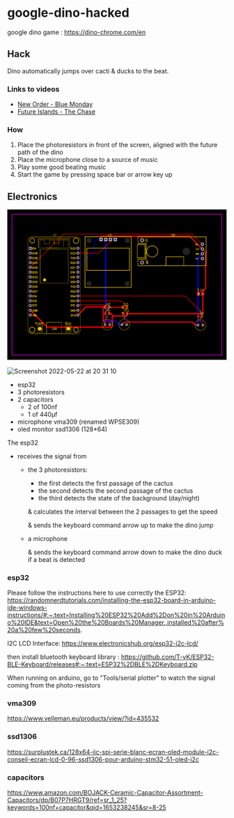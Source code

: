 # google-dino-hacked

google dino game : https://dino-chrome.com/en

## Hack
Dino automatically jumps over cacti & ducks to the beat.

### Links to videos 
* [New Order - Blue Monday](https://youtu.be/JOFl63-6Mqc)
* [Future Islands - The Chase](https://youtu.be/I-8QXEF8-pc)

### How
1. Place the photoresistors in front of the screen, aligned with the future path of the dino
2. Place the microphone close to a source of music
3. Play some good beating music
4. Start the game by pressing space bar or arrow key up


## Electronics
![Visualization of the PCB](./media/PCB_PCB_New_Project_2022-05-22_2.svg)

<img width="1377" alt="Screenshot 2022-05-22 at 20 31 10" src="https://user-images.githubusercontent.com/15067909/169710320-fcb09ed5-d1d1-4315-9a51-7face693a60b.png">

- esp32
- 3 photoresistors
- 2 capacitors
  - 2 of 100nf
  - 1 of 440µf
- microphone vma309 (renamed WPSE309)
- oled monitor ssd1306 (128*64)

The esp32 
  - receives the signal from
    - the 3 photoresistors:
      - the first detects the first passage of the cactus
      - the second detects the second passage of the cactus
      - the third detects the state of the background (day/night)
      
      & calculates the interval between the 2 passages to get the speed
      
      & sends the keyboard command arrow up to make the dino jump
      
    - a microphone
    
      & sends the keyboard command arrow down to make the dino duck if a beat is detected

### esp32
Please follow the instructions here to use correctly the ESP32:
https://randomnerdtutorials.com/installing-the-esp32-board-in-arduino-ide-windows-instructions/#:~:text=Installing%20ESP32%20Add%2Don%20in%20Arduino%20IDE&text=Open%20the%20Boards%20Manager.,installed%20after%20a%20few%20seconds.

I2C LCD Interface:
https://www.electronicshub.org/esp32-i2c-lcd/


then install bluetooth keyboard library :
https://github.com/T-vK/ESP32-BLE-Keyboard/releases#:~:text=ESP32%2DBLE%2DKeyboard.zip

When running on arduino, go to "Tools/serial plotter" to watch the signal coming from the photo-resistors 

### vma309
https://www.velleman.eu/products/view/?id=435532

### ssd1306
https://surplustek.ca/128x64-iic-spi-serie-blanc-ecran-oled-module-i2c-conseil-ecran-lcd-0-96-ssd1306-pour-arduino-stm32-51-oled-i2c

### capacitors
https://www.amazon.com/BOJACK-Ceramic-Capacitor-Assortment-Capacitors/dp/B07P7HRGT9/ref=sr_1_25?keywords=100nf+capacitor&qid=1653238245&sr=8-25
